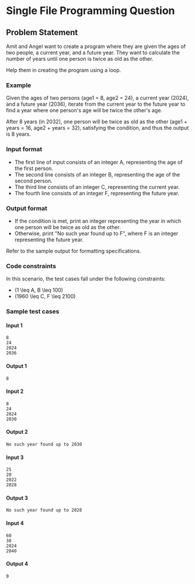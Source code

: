 # Single File Programming Question

## Problem Statement

Amit and Angel want to create a program where they are given the ages of two people, a current year, and a future year. They want to calculate the number of years until one person is twice as old as the other.

Help them in creating the program using a loop.

### Example

Given the ages of two persons (age1 = 8, age2 = 24), a current year (2024), and a future year (2036), iterate from the current year to the future year to find a year where one person's age will be twice the other's age.

After 8 years (in 2032), one person will be twice as old as the other (age1 + years = 16, age2 + years = 32), satisfying the condition, and thus the output is 8 years.

### Input format

- The first line of input consists of an integer A, representing the age of the first person.
- The second line consists of an integer B, representing the age of the second person.
- The third line consists of an integer C, representing the current year.
- The fourth line consists of an integer F, representing the future year.

### Output format

- If the condition is met, print an integer representing the year in which one person will be twice as old as the other.
- Otherwise, print "No such year found up to F", where F is an integer representing the future year.

Refer to the sample output for formatting specifications.

### Code constraints

In this scenario, the test cases fall under the following constraints:

- \(1 \leq A, B \leq 100\)
- \(1960 \leq C, F \leq 2100\)

### Sample test cases

#### Input 1
```
8
24
2024
2036
```
#### Output 1
```
8
```

#### Input 2
```
8
24
2024
2030
```
#### Output 2
```
No such year found up to 2030
```

#### Input 3
```
25
20
2022
2028
```
#### Output 3
```
No such year found up to 2028
```

#### Input 4
```
60
30
2024
2040
```
#### Output 4
```
0
```